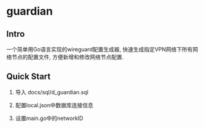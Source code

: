 # guardian

## Intro

一个简单用Go语言实现的wireguard配置生成器, 快速生成指定VPN网络下所有网络节点的配置文件, 方便新增和修改网络节点配置.

## Quick Start

1. 导入 docs/sql/d_guardian.sql

2. 配置local.json中数据库连接信息

3. 设置main.go中的networkID

